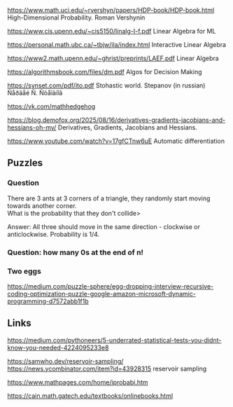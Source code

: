 <https://www.math.uci.edu/~rvershyn/papers/HDP-book/HDP-book.html> High-Dimensional Probability. Roman Vershynin

<https://www.cis.upenn.edu/~cis5150/linalg-I-f.pdf> Linear Algebra for ML

<https://personal.math.ubc.ca/~tbjw/ila/index.html> Interactive Linear Algebra

<https://www2.math.upenn.edu/~ghrist/preprints/LAEF.pdf>  Linear Algebra

<https://algorithmsbook.com/files/dm.pdf> Algos for Decision Making

<https://synset.com/pdf/ito.pdf> Stohastic world. Stepanov  (in russian)
Ñåðãåé Ñ. Ñòåïàíîâ

<https://vk.com/mathhedgehog>

<https://blog.demofox.org/2025/08/16/derivatives-gradients-jacobians-and-hessians-oh-my/> Derivatives, Gradients, Jacobians and Hessians.

<https://www.youtube.com/watch?v=17gfCTnw6uE> Automatic differentiation
## Puzzles

### Question 
There are 3 ants at 3 corners of a triangle, they randomly start moving towards another corner.  
What is the probability that they don't collide>

Answer: All three should move in the same direction - clockwise or anticlockwise. Probability is 1/4. 


### Question: how many 0s at the end of  n!

### Two eggs
https://medium.com/puzzle-sphere/egg-dropping-interview-recursive-coding-optimization-puzzle-google-amazon-microsoft-dynamic-programming-d7572abb1f1b

## Links

<https://medium.com/pythoneers/5-underrated-statistical-tests-you-didnt-know-you-needed-4224095233e8>

<https://samwho.dev/reservoir-sampling/> <https://news.ycombinator.com/item?id=43928315>  reservoir sampling

<https://www.mathpages.com/home/iprobabi.htm>

<https://cain.math.gatech.edu/textbooks/onlinebooks.html>
